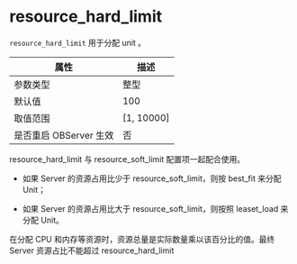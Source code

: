 resource_hard_limit
========================================

`resource_hard_limit` 用于分配 unit 。

|      **属性**      |    **描述**    |
|------------------|--------------|
| 参数类型             | 整型           |
| 默认值              | 100          |
| 取值范围             | \[1, 10000\] |
| 是否重启 OBServer 生效 | 否            |

resource_hard_limit 与 resource_soft_limit 配置项一起配合使用。 

* 如果 Server 的资源占用比少于 resource_soft_limit，则按 best_fit 来分配 Unit；

* 如果 Server 的资源占用比大于 resource_soft_limit，则按照 leaset_load 来分配 Unit。

在分配 CPU 和内存等资源时，资源总量是实际数量乘以该百分比的值。最终 Server 资源占比不能超过 resource_hard_limit